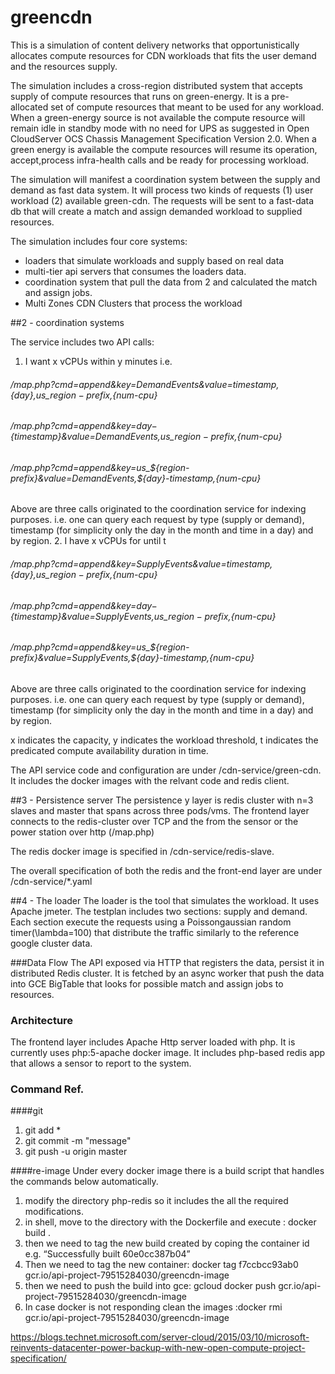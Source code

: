 # greencdn
This is a simulation of content delivery networks that opportunistically allocates compute resources for CDN workloads that fits the user demand and the resources supply.

The simulation includes a cross-region distributed system that accepts supply of compute resources that runs on green-energy. It is a pre-allocated set of compute resources that meant to be used for any workload. When a green-energy source is not available the compute resource will remain idle in standby mode with no need for UPS as suggested in Open CloudServer OCS Chassis Management Specification Version 2.0. When a green energy is available the compute resources will resume its operation, accept,process infra-health calls and be ready for processing workload. 

The simulation will manifest a coordination system between the supply and demand as fast data system. It will process two kinds of requests (1) user workload (2) available green-cdn. The requests will be sent to a fast-data db that will create a match and assign demanded workload to supplied resources. 

The simulation includes four core systems:
* loaders that simulate workloads and supply based on real data
* multi-tier api servers that consumes the loaders data.
* coordination system that pull the data from 2 and calculated the match and assign jobs.
* Multi Zones CDN Clusters that process the workload


##2 - coordination systems

The service includes two API calls: 

1. I want x vCPUs within y minutes i.e. 

###### /map.php?cmd=append&key=DemandEvents&value=${timestamp},${day},us_${region-prefix},${num-cpu}
###### /map.php?cmd=append&key=${day}-${timestamp}&value=DemandEvents,us_${region-prefix},${num-cpu}
###### /map.php?cmd=append&key=us_${region-prefix}&value=DemandEvents,${day}-${timestamp},${num-cpu}

Above are three calls originated to the coordination service for indexing purposes. i.e. one can query each request by type (supply or demand), timestamp (for simplicity only the day in the month and time in a day) and by region.
2. I have x vCPUs for until t
###### /map.php?cmd=append&key=SupplyEvents&value=${timestamp},${day},us_${region-prefix},${num-cpu}
###### /map.php?cmd=append&key=${day}-${timestamp}&value=SupplyEvents,us_${region-prefix},${num-cpu}
###### /map.php?cmd=append&key=us_${region-prefix}&value=SupplyEvents,${day}-${timestamp},${num-cpu}

Above are three calls originated to the coordination service for indexing purposes. i.e. one can query each request by type (supply or demand), timestamp (for simplicity only the day in the month and time in a day) and by region.

x indicates the capacity, y indicates the workload threshold, t indicates the predicated compute availability duration in time.  

The API service code and configuration are under /cdn-service/green-cdn. It includes the docker images with the relvant code and redis client.

##3 - Persistence server
The persistence y layer is redis cluster with n=3 slaves and master that spans across three pods/vms. The frontend layer connects to the redis-cluster over TCP and the from the sensor or the power station over http (/map.php)

The redis docker image is specified in /cdn-service/redis-slave. 

The overall specification of both the redis and the front-end layer are under /cdn-service/*.yaml

##4 - The loader 
The loader is the tool that simulates the workload. It uses Apache jmeter. The testplan includes two sections: supply and demand. Each section execute the requests using a Poissongaussian random timer(\lambda=100) that distribute the traffic similarly to the reference google cluster data. 


###Data Flow
The API exposed via HTTP that registers the data, persist it in distributed Redis cluster. It is fetched by an async worker that push the data into GCE BigTable that looks for possible match and assign jobs to resources.  

### Architecture
The frontend layer includes Apache Http server loaded with php. It is currently uses php:5-apache docker image. 
It includes php-based redis app that allows a sensor to report to the system.

### Command Ref.
####git
1. git add *
2. git commit -m "message"
3. git push -u origin master

####re-image
Under every docker image there is a build script that handles the commands below automatically.

1. modify the directory php-redis so it includes the all the required modifications. 
2. in shell, move to the directory with the Dockerfile and execute : docker build .
3. then we need to tag the new build created by coping the container id e.g. “Successfully built 60e0cc387b04”
4. Then we need to tag the new container: docker tag f7ccbcc93ab0 gcr.io/api-project-79515284030/greencdn-image
5. then we need to push the build into gce: gcloud docker push gcr.io/api-project-79515284030/greencdn-image
6. In case docker is not responding clean the images :docker rmi gcr.io/api-project-79515284030/greencdn-image

https://blogs.technet.microsoft.com/server-cloud/2015/03/10/microsoft-reinvents-datacenter-power-backup-with-new-open-compute-project-specification/ 

